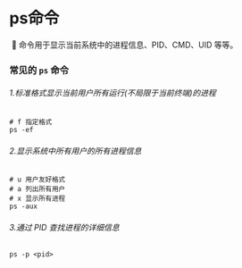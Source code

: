 # ps命令

​	👀 命令用于显示当前系统中的进程信息、PID、CMD、UID 等等。



### 常见的 `ps` 命令

###### 1.标准格式显示当前用户所有运行(不局限于当前终端)的进程

```shell
# f 指定格式
ps -ef
```

###### 2.显示系统中所有用户的所有进程信息

```shell
# u 用户友好格式
# a 列出所有用户
# x 显示所有进程
ps -aux
```

###### 3.通过 PID 查找进程的详细信息

```shell
ps -p <pid>
```

